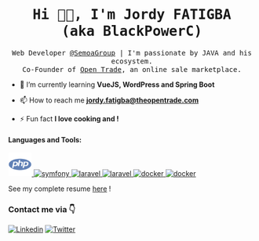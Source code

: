 <h1 align="center">
  <samp>Hi 👋🏾, I'm Jordy FATIGBA <samp> <br>
  (aka BlackPowerC)
</h1>
    
    
<p align="center">
  <samp>
    Web Developer <a href="https://www.linkedin.com/mwlite/company/semoa-group" title="Semoa Group" target="_blank">@SemoaGroup</a> | I'm passionate by JAVA and his ecosystem.
  </samp>
  <samp><br/>
  Co-Founder of <a href="https://theopentrade.com" target="_blank" title="Open Trade">Open Trade</a>, an online sale marketplace.
  </spam>
</p>

- 🌱 I’m currently learning **VueJS, WordPress and Spring Boot**

- 📫 How to reach me **<a href="mailto:jordy.fatigba@theopentrade.com">jordy.fatigba@theopentrade.com</a>**

- ⚡ Fun fact **I love cooking and !**


<h4 align="left">Languages and Tools:</h4>
<!-- php, symfony, laravel, java, docker, bootstrap, mysql -->
<p>
<a href="https://www.php.net" target="_blank"> 
  <img src="https://raw.githubusercontent.com/devicons/devicon/master/icons/php/php-plain.svg" alt="php" width="48" height="48"/> 
</a> 
  
<a href="https://symfony.com/" target="_blank"> 
  <img src="https://cdn.jsdelivr.net/gh/devicons/devicon/icons/symfony/symfony-original-wordmark.svg" alt="symfony" width="48" height="48"/>
</a>
  
<a href="https://laravel.com/" target="_blank"> 
  <img src="https://cdn.jsdelivr.net/gh/devicons/devicon/icons/laravel/laravel-plain.svg" alt="laravel" width="48" height="48"/>
</a>
 
<a href="https://openjdk.org/" target="_blank"> 
  <img src="https://cdn.jsdelivr.net/gh/devicons/devicon/icons/java/java-original-wordmark.svg" alt="laravel" width="48" height="48"/>
</a>
 
<a href="https://www.docker.com/" target="_blank"> 
  <img src="https://cdn.jsdelivr.net/gh/devicons/devicon/icons/docker/docker-original.svg" alt="docker" width="48" height="48"//>
</a>
 
<a href="https://www.mysql.com/" target="_blank"> 
  <img src="https://cdn.jsdelivr.net/gh/devicons/devicon/icons/mysql/mysql-original-wordmark.svg" alt="docker" width="48" height="48"//>
</a>

See my complete resume <a href="https://cvdesignr.com/p/62d56ddbae420" target="_blank" title="my resume">here</a> !

### Contact me via 👇

[![Linkedin](https://img.shields.io/badge/LinkedIn-blue.svg?style=for-the-badge&logo=linkedin)](https://www.linkedin.com/in/jordy-fatigba-5028ba99/)
[![Twitter](https://img.shields.io/badge/Twitter-skyblue.svg?style=for-the-badge&logo=twitter&color=blue)](https://twitter.com/jordy_fatigba)
